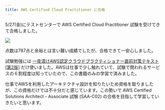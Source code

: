 ```yaml
---
title: AWS Certified Cloud Practitioner に合格
---
```

5/27(金)にテストセンターで AWS Certified Cloud Practitioner 試験を受けてきて合格しました。

![](https://lh5.googleusercontent.com/q2xQjbSD88MSK3hZrEQxX9f4Y7iKBYOQzhuoGcL7yfsjqc0xBO5q6AHU8KgCOYXXQE-8XGUOcJAkDzp23bI0Zze_dgEXbGUOcyuz43XbCpY4UeHX7vyKrbphf6dANQtOgJ0v-mtu95wJsTCXQ2DGNQ)

点数は787点と余裕とは言い難い成績でしたが、合格できて一安心しました。

試験勉強には [一夜漬けAWS認定クラウドプラクティショナー直前対策テキスト\[第2版\]](https://www.amazon.co.jp/dp/4798067156) だけ使いました。AWSは仕事で少し触れていて、試験で問われるサービスの６割程度は知っていたので、この書籍のみの学習で済みました。

仕事でAWSを利用したアーキテクチャ設計を知りたいため資格を取りましたが、この資格だけでは不十分だと感じています。この勢いで AWS Certified Solutions Architect - Associate 試験 (SAA-C02) の合格を目指して学習していきたいと思います。
